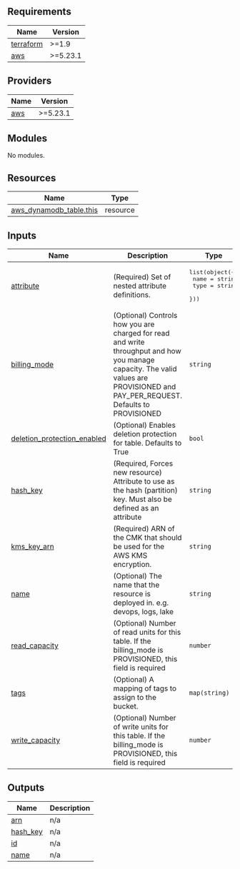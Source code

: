 <!-- BEGIN_TF_DOCS -->
## Requirements

| Name | Version |
|------|---------|
| <a name="requirement_terraform"></a> [terraform](#requirement\_terraform) | >=1.9 |
| <a name="requirement_aws"></a> [aws](#requirement\_aws) | >=5.23.1 |

## Providers

| Name | Version |
|------|---------|
| <a name="provider_aws"></a> [aws](#provider\_aws) | >=5.23.1 |

## Modules

No modules.

## Resources

| Name | Type |
|------|------|
| [aws_dynamodb_table.this](https://registry.terraform.io/providers/hashicorp/aws/latest/docs/resources/dynamodb_table) | resource |

## Inputs

| Name | Description | Type | Default | Required |
|------|-------------|------|---------|:--------:|
| <a name="input_attribute"></a> [attribute](#input\_attribute) | (Required) Set of nested attribute definitions. | <pre>list(object({<br/>    name = string<br/>    type = string<br/>  }))</pre> | n/a | yes |
| <a name="input_billing_mode"></a> [billing\_mode](#input\_billing\_mode) | (Optional) Controls how you are charged for read and write throughput and how you manage capacity. The valid values are PROVISIONED and PAY\_PER\_REQUEST. Defaults to PROVISIONED | `string` | `"PROVISIONED"` | no |
| <a name="input_deletion_protection_enabled"></a> [deletion\_protection\_enabled](#input\_deletion\_protection\_enabled) | (Optional) Enables deletion protection for table. Defaults to True | `bool` | `true` | no |
| <a name="input_hash_key"></a> [hash\_key](#input\_hash\_key) | (Required, Forces new resource) Attribute to use as the hash (partition) key. Must also be defined as an attribute | `string` | n/a | yes |
| <a name="input_kms_key_arn"></a> [kms\_key\_arn](#input\_kms\_key\_arn) | (Required) ARN of the CMK that should be used for the AWS KMS encryption. | `string` | n/a | yes |
| <a name="input_name"></a> [name](#input\_name) | (Optional) The name that the resource is deployed in. e.g. devops, logs, lake | `string` | n/a | yes |
| <a name="input_read_capacity"></a> [read\_capacity](#input\_read\_capacity) | (Optional) Number of read units for this table. If the billing\_mode is PROVISIONED, this field is required | `number` | `20` | no |
| <a name="input_tags"></a> [tags](#input\_tags) | (Optional) A mapping of tags to assign to the bucket. | `map(string)` | `{}` | no |
| <a name="input_write_capacity"></a> [write\_capacity](#input\_write\_capacity) | (Optional) Number of write units for this table. If the billing\_mode is PROVISIONED, this field is required | `number` | `20` | no |

## Outputs

| Name | Description |
|------|-------------|
| <a name="output_arn"></a> [arn](#output\_arn) | n/a |
| <a name="output_hash_key"></a> [hash\_key](#output\_hash\_key) | n/a |
| <a name="output_id"></a> [id](#output\_id) | n/a |
| <a name="output_name"></a> [name](#output\_name) | n/a |
<!-- END_TF_DOCS -->